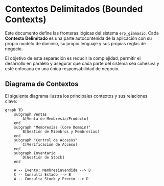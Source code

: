 # Contextos Delimitados (Bounded Contexts)

Este documento define las fronteras lógicas del sistema `erp_gimnasio`. Cada **Contexto Delimitado** es una parte autocontenida de la aplicación con su propio modelo de dominio, su propio lenguaje y sus propias reglas de negocio.

El objetivo de esta separación es reducir la complejidad, permitir el desarrollo en paralelo y asegurar que cada parte del sistema sea cohesiva y esté enfocada en una única responsabilidad de negocio.

## Diagrama de Contextos

El siguiente diagrama ilustra los principales contextos y sus relaciones clave:

```mermaid
graph TD
    subgraph Ventas
        A[Venta de Membresía/Producto]
    end
    subgraph "Membresías (Core Domain)"
        B[Gestión de Miembros y Membresías]
    end
    subgraph "Control de Accesos"
        C[Verificación de Acceso]
    end
    subgraph Inventario
        D[Gestión de Stock]
    end

    A -- Evento: MembresiaVendida --> B
    C -- Consulta Estado --> B
    A -- Consulta Stock y Precio --> D